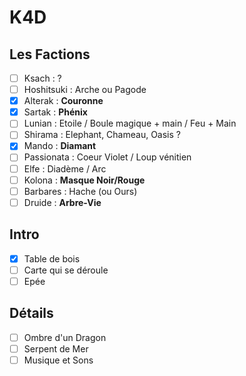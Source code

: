 # K4D

## Les Factions

- [ ] Ksach : ?
- [ ] Hoshitsuki : Arche ou Pagode
- [X] Alterak : **Couronne**
- [X] Sartak : **Phénix**
- [ ] Lunian : Etoile / Boule magique + main / Feu + Main
- [ ] Shirama : Elephant, Chameau, Oasis ?
- [X] Mando : **Diamant**
- [ ] Passionata : Coeur Violet / Loup vénitien
- [ ] Elfe : Diadème / Arc
- [ ] Kolona : **Masque Noir/Rouge**
- [ ] Barbares : Hache (ou Ours)
- [ ] Druide : **Arbre-Vie**

## Intro

- [X] Table de bois
- [ ] Carte qui se déroule
- [ ] Epée

## Détails

- [ ] Ombre d'un Dragon
- [ ] Serpent de Mer
- [ ] Musique et Sons

